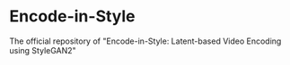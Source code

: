 # Encode-in-Style
The official repository of "Encode-in-Style: Latent-based Video Encoding using StyleGAN2"
